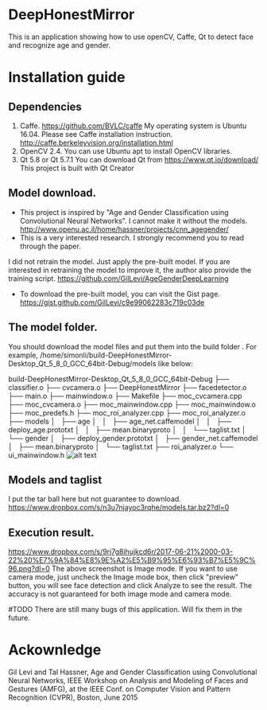 # DeepHonestMirror
This is an application showing how to use openCV, Caffe, Qt to detect face and recognize age and gender.

# Installation guide
## Dependencies
   1. Caffe. https://github.com/BVLC/caffe
      My operating system is Ubuntu 16.04. Please see Caffe installation instruction. http://caffe.berkeleyvision.org/installation.html
   2. OpenCV 2.4. 
      You can use Ubuntu apt to install OpenCV libraries.
   3. Qt 5.8 or Qt 5.7.1
      You can download Qt from https://www.qt.io/download/
      This project is built with Qt Creator

## Model download.
* This project is inspired by "Age and Gender Classification using Convolutional Neural Networks". I cannot make it without the models. http://www.openu.ac.il/home/hassner/projects/cnn_agegender/
* This is a very interested research. I strongly recommend you to read through the paper.

I did not retrain the model. Just apply the pre-built model.
If you are interested in retraining the model to improve it, the author also provide the training script. https://github.com/GilLevi/AgeGenderDeepLearning

* To download the pre-built model, you can visit the Gist page. https://gist.github.com/GilLevi/c9e99062283c719c03de

## The model folder.
You should download the model files and put them into the build folder .
For example, /home/simonli/build-DeepHonestMirror-Desktop_Qt_5_8_0_GCC_64bit-Debug/models
like below:

build-DeepHonestMirror-Desktop_Qt_5_8_0_GCC_64bit-Debug
├── classifier.o
├── cvcamera.o
├── DeepHonestMirror
├── facedetector.o
├── main.o
├── mainwindow.o
├── Makefile
├── moc_cvcamera.cpp
├── moc_cvcamera.o
├── moc_mainwindow.cpp
├── moc_mainwindow.o
├── moc_predefs.h
├── moc_roi_analyzer.cpp
├── moc_roi_analyzer.o
├── models
│   ├── age
│   │   ├── age_net.caffemodel
│   │   ├── deploy_age.prototxt
│   │   ├── mean.binaryproto
│   │   └── taglist.txt
│   └── gender
│       ├── deploy_gender.prototxt
│       ├── gender_net.caffemodel
│       ├── mean.binaryproto
│       └── taglist.txt
├── roi_analyzer.o
└── ui_mainwindow.h
![alt text](https://github.com/zylix666/DeepHonestMirror/blob/master/2017-06-20%2023-46-02filestructure.png)

## Models and taglist
I put the tar ball here but not guarantee to download.
https://www.dropbox.com/s/n3u7njayoc3rqhe/models.tar.bz2?dl=0

## Execution result.
https://www.dropbox.com/s/9rj7g8ihujkcd6r/2017-06-21%2000-03-22%20%E7%9A%84%E8%9E%A2%E5%B9%95%E6%93%B7%E5%9C%96.png?dl=0
The above screenshot is Image mode. If you want to use camera mode, just uncheck the Image mode box, then click "preview" button, you will see face detection and click Analyze to see the result.
The accuracy is not guaranteed for both image mode and camera mode.

#TODO
There are still many bugs of this application. Will fix them in the future.

# Ackownledge
Gil Levi and Tal Hassner, Age and Gender Classification using Convolutional Neural Networks, IEEE Workshop on Analysis and Modeling of Faces and Gestures (AMFG), at the IEEE Conf. on Computer Vision and Pattern Recognition (CVPR), Boston, June 2015

